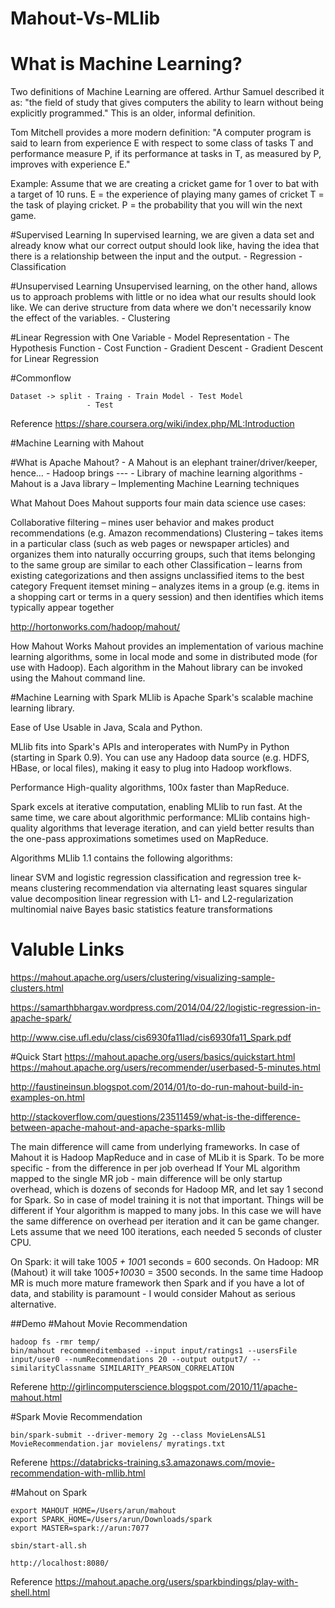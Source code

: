 # Mahout-Vs-MLlib

# What is Machine Learning?


Two definitions of Machine Learning are offered. Arthur Samuel described it as: "the field of study that gives computers the ability to learn without being explicitly programmed." This is an older, informal definition.


Tom Mitchell provides a more modern definition: "A computer program is said to learn from experience E with respect to some class of tasks T and performance measure P, if its performance at tasks in T, as measured by P, improves with experience E."

Example: Assume that we are creating a cricket game for 1 over to bat with a target of 10 runs.
E = the experience of playing many games of cricket
T = the task of playing cricket.
P = the probability that you will win the next game.


#Supervised Learning
In supervised learning, we are given a data set and already know what our correct output should look like, having the idea that there is a relationship between the input and the output.
    - Regression
    - Classification

#Unsupervised Learning
Unsupervised learning, on the other hand, allows us to approach problems with little or no idea what our results should look like. We can derive structure from data where we don't necessarily know the effect of the variables.
    - Clustering

#Linear Regression with One Variable
    - Model Representation
    - The Hypothesis Function
    - Cost Function
    - Gradient Descent
    - Gradient Descent for Linear Regression

#Commonflow 

```
Dataset -> split - Traing - Train Model - Test Model
                 - Test
```

Reference
https://share.coursera.org/wiki/index.php/ML:Introduction


#Machine Learning with Mahout 



#What is Apache Mahout?
    - A Mahout is an elephant trainer/driver/keeper, hence…
    - Hadoop brings ---
    - Library of machine learning algorithms
    -Mahout is a Java library – Implementing Machine Learning techniques
    
What Mahout Does
Mahout supports four main data science use cases:

Collaborative filtering – mines user behavior and makes product recommendations (e.g. Amazon recommendations)
Clustering – takes items in a particular class (such as web pages or newspaper articles) and organizes them into naturally occurring groups, such that items belonging to the same group are similar to each other
Classification – learns from existing categorizations and then assigns unclassified items to the best category
Frequent itemset mining – analyzes items in a group (e.g. items in a shopping cart or terms in a query session) and then identifies which items typically appear together


http://hortonworks.com/hadoop/mahout/

How Mahout Works
Mahout provides an implementation of various machine learning algorithms, some in local mode and some in distributed mode (for use with Hadoop). Each algorithm in the Mahout library can be invoked using the Mahout command line.
    









#Machine Learning with Spark
MLlib is Apache Spark's scalable machine learning library.

Ease of Use
Usable in Java, Scala and Python.

MLlib fits into Spark's APIs and interoperates with NumPy in Python (starting in Spark 0.9). You can use any Hadoop data source (e.g. HDFS, HBase, or local files), making it easy to plug into Hadoop workflows.

Performance
High-quality algorithms, 100x faster than MapReduce.

Spark excels at iterative computation, enabling MLlib to run fast. At the same time, we care about algorithmic performance: MLlib contains high-quality algorithms that leverage iteration, and can yield better results than the one-pass approximations sometimes used on MapReduce.


Algorithms
MLlib 1.1 contains the following algorithms:

linear SVM and logistic regression
classification and regression tree
k-means clustering
recommendation via alternating least squares
singular value decomposition
linear regression with L1- and L2-regularization
multinomial naive Bayes
basic statistics
feature transformations








# Valuble Links


https://mahout.apache.org/users/clustering/visualizing-sample-clusters.html

https://samarthbhargav.wordpress.com/2014/04/22/logistic-regression-in-apache-spark/

http://www.cise.ufl.edu/class/cis6930fa11lad/cis6930fa11_Spark.pdf

#Quick Start
https://mahout.apache.org/users/basics/quickstart.html
https://mahout.apache.org/users/recommender/userbased-5-minutes.html




http://faustineinsun.blogspot.com/2014/01/to-do-run-mahout-build-in-examples-on.html





http://stackoverflow.com/questions/23511459/what-is-the-difference-between-apache-mahout-and-apache-sparks-mllib

The main difference will came from underlying frameworks. In case of Mahout it is Hadoop MapReduce and in case of MLib it is Spark. To be more specific - from the difference in per job overhead 
If Your ML algorithm mapped to the single MR job - main difference will be only startup overhead, which is dozens of seconds for Hadoop MR, and let say 1 second for Spark. So in case of model training it is not that important.
Things will be different if Your algorithm is mapped to many jobs. In this case we will have the same difference on overhead per iteration and it can be game changer. 
Lets assume that we need 100 iterations, each needed 5 seconds of cluster CPU.

On Spark: it will take 100*5 + 100*1 seconds = 600 seconds.
On Hadoop: MR (Mahout) it will take 100*5+100*30 = 3500 seconds.
In the same time Hadoop MR is much more mature framework then Spark and if you have a lot of data, and stability is paramount - I would consider Mahout as serious alternative.






##Demo
#Mahout Movie Recommendation 
```
hadoop fs -rmr temp/
bin/mahout recommenditembased --input input/ratings1 --usersFile input/user0 --numRecommendations 20 --output output7/ --similarityClassname SIMILARITY_PEARSON_CORRELATION
```
Referene
http://girlincomputerscience.blogspot.com/2010/11/apache-mahout.html

#Spark Movie Recommendation 
```
bin/spark-submit --driver-memory 2g --class MovieLensALS1  MovieRecommendation.jar movielens/ myratings.txt
```
Referene
https://databricks-training.s3.amazonaws.com/movie-recommendation-with-mllib.html

#Mahout on Spark

```
export MAHOUT_HOME=/Users/arun/mahout
export SPARK_HOME=/Users/arun/Downloads/spark
export MASTER=spark://arun:7077

sbin/start-all.sh

http://localhost:8080/ 
```

Reference
https://mahout.apache.org/users/sparkbindings/play-with-shell.html




